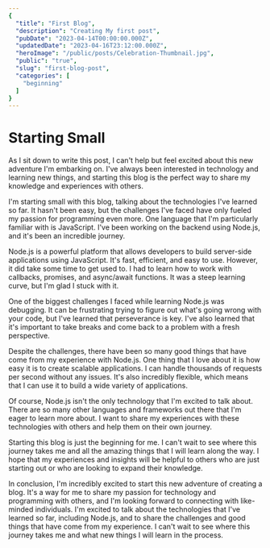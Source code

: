 ```yaml
---
{
  "title": "First Blog",
  "description": "Creating My first post",
  "pubDate": "2023-04-14T00:00:00.000Z",
  "updatedDate": "2023-04-16T23:12:00.000Z",
  "heroImage": "/public/posts/Celebration-Thumbnail.jpg",
  "public": "true",
  "slug": "first-blog-post",
  "categories": [
    "beginning"
  ]
}
---
```


# Starting Small





As I sit down to write this post, I can't help but feel excited about this new adventure I'm embarking on. I've always been interested in technology and learning new things, and starting this blog is the perfect way to share my knowledge and experiences with others.

I'm starting small with this blog, talking about the technologies I've learned so far. It hasn't been easy, but the challenges I've faced have only fueled my passion for programming even more. One language that I'm particularly familiar with is JavaScript. I've been working on the backend using Node.js, and it's been an incredible journey.

Node.js is a powerful platform that allows developers to build server-side applications using JavaScript. It's fast, efficient, and easy to use. However, it did take some time to get used to. I had to learn how to work with callbacks, promises, and async/await functions. It was a steep learning curve, but I'm glad I stuck with it.

One of the biggest challenges I faced while learning Node.js was debugging. It can be frustrating trying to figure out what's going wrong with your code, but I've learned that perseverance is key. I've also learned that it's important to take breaks and come back to a problem with a fresh perspective.

Despite the challenges, there have been so many good things that have come from my experience with Node.js. One thing that I love about it is how easy it is to create scalable applications. I can handle thousands of requests per second without any issues. It's also incredibly flexible, which means that I can use it to build a wide variety of applications.

Of course, Node.js isn't the only technology that I'm excited to talk about. There are so many other languages and frameworks out there that I'm eager to learn more about. I want to share my experiences with these technologies with others and help them on their own journey.

Starting this blog is just the beginning for me. I can't wait to see where this journey takes me and all the amazing things that I will learn along the way. I hope that my experiences and insights will be helpful to others who are just starting out or who are looking to expand their knowledge.

In conclusion, I'm incredibly excited to start this new adventure of creating a blog. It's a way for me to share my passion for technology and programming with others, and I'm looking forward to connecting with like-minded individuals. I'm excited to talk about the technologies that I've learned so far, including Node.js, and to share the challenges and good things that have come from my experience. I can't wait to see where this journey takes me and what new things I will learn in the process.




